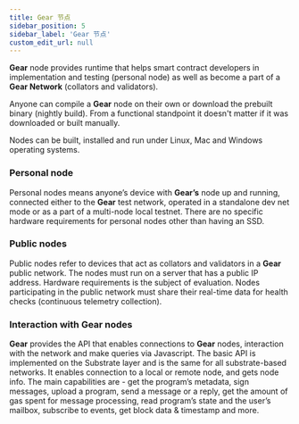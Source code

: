 ```yaml
---
title: Gear 节点
sidebar_position: 5
sidebar_label: 'Gear 节点'
custom_edit_url: null
---
```


**Gear** node provides runtime that helps smart contract developers in implementation and testing (personal node) as well as become a part of a **Gear Network** (collators and validators).

Anyone can compile a **Gear** node on their own or download the prebuilt binary (nightly build). From a functional standpoint it doesn't matter if it was downloaded or built manually.

Nodes can be built, installed and run under Linux, Mac and Windows operating systems.

### Personal node

Personal nodes means anyone’s device with **Gear’s** node up and running, connected either to the **Gear** test network, operated in a standalone dev net mode or as a part of a multi-node local testnet.
There are no specific hardware requirements for personal nodes other than having an SSD.

### Public nodes

Public nodes refer to devices that act as collators and validators in a **Gear** public network. The nodes must run on a server that has a public IP address. Hardware requirements is the subject of evaluation. Nodes participating in the public network must share their real-time data for health checks (continuous telemetry collection).

### Interaction with **Gear** nodes

**Gear** provides the API that enables connections to **Gear** nodes, interaction with the network and make queries via Javascript. The basic API is implemented on the Substrate layer and is the same for all substrate-based networks. It enables connection to a local or remote node, and gets node info. The main capabilities are - get the program’s metadata, sign messages, upload a program, send a message or a reply, get the amount of gas spent for message processing, read program’s state and the user’s mailbox, subscribe to events, get block data & timestamp and more.
